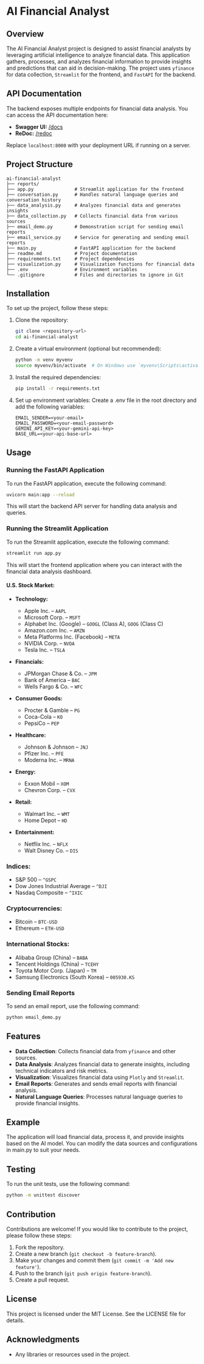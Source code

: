 # AI Financial Analyst

## Overview
The AI Financial Analyst project is designed to assist financial analysts by leveraging artificial intelligence to analyze financial data. This application gathers, processes, and analyzes financial information to provide insights and predictions that can aid in decision-making. The project uses `yfinance` for data collection, `Streamlit` for the frontend, and `FastAPI` for the backend.

## API Documentation
The backend exposes multiple endpoints for financial data analysis. You can access the API documentation here:  

- **Swagger UI:** [/docs](https://data-analist-agent.onrender.com/docs)  
- **ReDoc:** [/redoc](https://data-analist-agent.onrender.com/redoc)  

Replace `localhost:8000` with your deployment URL if running on a server.

## Project Structure
```
ai-financial-analyst
├── reports/
├── app.py               # Streamlit application for the frontend
├── conversation.py      # Handles natural language queries and conversation history
├── data_analysis.py     # Analyzes financial data and generates insights
├── data_collection.py   # Collects financial data from various sources
├── email_demo.py        # Demonstration script for sending email reports
├── email_service.py     # Service for generating and sending email reports
├── main.py              # FastAPI application for the backend
├── readme.md            # Project documentation
├── requirements.txt     # Project dependencies
├── visualization.py     # Visualization functions for financial data
├── .env                 # Environment variables
└── .gitignore           # Files and directories to ignore in Git
```

## Installation
To set up the project, follow these steps:

1. Clone the repository:
   ```sh
   git clone <repository-url>
   cd ai-financial-analyst
   ```

2. Create a virtual environment (optional but recommended):
   ```sh
   python -m venv myvenv
   source myvenv/bin/activate  # On Windows use `myvenv\Scripts\activate`
   ```

3. Install the required dependencies:
   ```sh
   pip install -r requirements.txt
   ```

4. Set up environment variables:
   Create a .env file in the root directory and add the following variables:
   ```
   EMAIL_SENDER=<your-email>
   EMAIL_PASSWORD=<your-email-password>
   GEMINI_API_KEY=<your-gemini-api-key>
   BASE_URL=<your-api-base-url>
   ```

## Usage
### Running the FastAPI Application 
To run the FastAPI application, execute the following command:
```sh
uvicorn main:app --reload
```
This will start the backend API server for handling data analysis and queries.
### Running the Streamlit Application
To run the Streamlit application, execute the following command:
```sh
streamlit run app.py
```
This will start the frontend application where you can interact with the financial data analysis dashboard.

#### U.S. Stock Market:
- **Technology:**
  - Apple Inc. – `AAPL`
  - Microsoft Corp. – `MSFT`
  - Alphabet Inc. (Google) – `GOOGL` (Class A), `GOOG` (Class C)
  - Amazon.com Inc. – `AMZN`
  - Meta Platforms Inc. (Facebook) – `META`
  - NVIDIA Corp. – `NVDA`
  - Tesla Inc. – `TSLA`

- **Financials:**
  - JPMorgan Chase & Co. – `JPM`
  - Bank of America – `BAC`
  - Wells Fargo & Co. – `WFC`

- **Consumer Goods:**
  - Procter & Gamble – `PG`
  - Coca-Cola – `KO`
  - PepsiCo – `PEP`

- **Healthcare:**
  - Johnson & Johnson – `JNJ`
  - Pfizer Inc. – `PFE`
  - Moderna Inc. – `MRNA`

- **Energy:**
  - Exxon Mobil – `XOM`
  - Chevron Corp. – `CVX`

- **Retail:**
  - Walmart Inc. – `WMT`
  - Home Depot – `HD`

- **Entertainment:**
  - Netflix Inc. – `NFLX`
  - Walt Disney Co. – `DIS`

### Indices:
- S&P 500 – `^GSPC`
- Dow Jones Industrial Average – `^DJI`
- Nasdaq Composite – `^IXIC`

### Cryptocurrencies:
- Bitcoin – `BTC-USD`
- Ethereum – `ETH-USD`

### International Stocks:
- Alibaba Group (China) – `BABA`
- Tencent Holdings (China) – `TCEHY`
- Toyota Motor Corp. (Japan) – `TM`
- Samsung Electronics (South Korea) – `005930.KS`

### Sending Email Reports
To send an email report, use the following command:
```sh
python email_demo.py
```

## Features
- **Data Collection**: Collects financial data from `yfinance` and other sources.
- **Data Analysis**: Analyzes financial data to generate insights, including technical indicators and risk metrics.
- **Visualization**: Visualizes financial data using `Plotly` and `Streamlit`.
- **Email Reports**: Generates and sends email reports with financial analysis.
- **Natural Language Queries**: Processes natural language queries to provide financial insights.

## Example
The application will load financial data, process it, and provide insights based on the AI model. You can modify the data sources and configurations in main.py to suit your needs.

## Testing
To run the unit tests, use the following command:
```sh
python -m unittest discover
```

## Contribution
Contributions are welcome! If you would like to contribute to the project, please follow these steps:

1. Fork the repository.
2. Create a new branch (`git checkout -b feature-branch`).
3. Make your changes and commit them (`git commit -m 'Add new feature'`).
4. Push to the branch (`git push origin feature-branch`).
5. Create a pull request.

## License
This project is licensed under the MIT License. See the LICENSE file for details.

## Acknowledgments
- Any libraries or resources used in the project.
